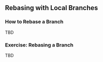 Rebasing with Local Branches
----------------------------

### How to Rebase a Branch ###

TBD

### Exercise: Rebasing a Branch ###

TBD
